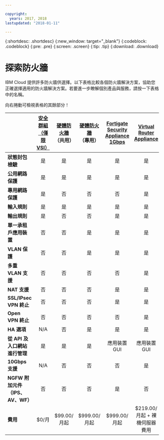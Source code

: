 ```yaml
---

copyright:
  years: 2017, 2018
lastupdated: "2018-01-11"

---
```


{:shortdesc: .shortdesc}
{:new_window: target="_blank"}
{:codeblock: .codeblock}
{:pre: .pre}
{:screen: .screen}
{:tip: .tip}
{:download: .download}


# 探索防火牆
IBM Cloud 提供許多防火牆供選擇。以下表格比較各個防火牆解決方案，協助您正確選擇適用的防火牆解決方案。若要進一步瞭解個別產品與服務，請按一下表格中的名稱。

向右捲動可檢視表格的其餘部分！

|        |[安全群組（僅限 VSI）](https://console.bluemix.net/docs/infrastructure/security-groups/sg_index.html) |[硬體防火牆](https://console.bluemix.net/docs/infrastructure/hardware-firewall-shared/getting-started.html#getting-started)（共用）|[硬體防火牆](https://console.bluemix.net/docs/infrastructure/hardware-firewall-dedicated/getting-started.html#getting-started)（專用）|[Fortigate Security Appliance 1Gbps](https://console.bluemix.net/docs/infrastructure/fortigate-1g/getting-started.html#getting-started) |[Virtual Router Appliance](https://console.bluemix.net/docs/infrastructure/virtual-router-appliance/getting-started.html#getting-started) |[Fortigate Security Appliance 10Gbps](https://console.bluemix.net/docs/infrastructure/fortigate-10g/getting-started.html#getting-started) |
| ------- | :------: | :------: | :------: | :------: | :------: | :------: |
|**狀態封包檢驗**|是|是|是|是|是|是|
|**公用網路保護**|是|是|是|是|是|是|
|**專用網路保護**|是|否|否|否|是|是|
|**輸入規則**|是|是|是|是|是|是|
|**輸出規則**|是|否|否|是|是|是|
|**單一承租戶應用裝置**|否|否|是|是|是|是|
|**VLAN 保護**|否|否|是|是|是|是|
|**多重 VLAN 支援**|否|否|否|否|是|是|
|**NAT 支援**|否|否|否|是|是|是|
|**SSL/IPsec VPN 終止**|否|否|否|是|是|是|
|**Open VPN 終止**|否|否|否|否|是|否|
|**HA 選項**|N/A|否|是|是|是|是|
|**從 API 及入口網站進行管理**|是|是|是|應用裝置 GUI|應用裝置 GUI|應用裝置 GUI|
|**10Gbps 支援**|N/A|否|否|否|是|是|
|**NGFW 附加元件（IPS、AV、WF）**|否|否|否|是|否|是|
|**費用**|$0/月|$99.00/月起|$999.00/月起|$999.00/月起|$219.00/月起 + 裸機伺服器費用|$4,999.00/月起|
